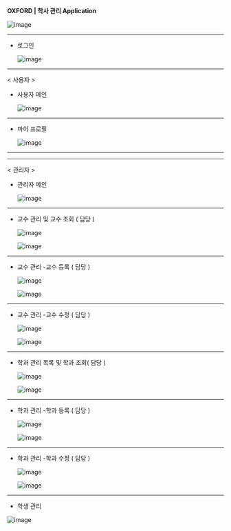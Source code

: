 **OXFORD | 학사 관리 Application**


![image](https://github.com/In0code/oxford/assets/137425054/ec51b183-d054-459d-add9-1b4b218199d6) 


----------------------------------------------------------------------

- 로그인

   ![image](https://github.com/In0code/oxford/assets/137425054/9c99cb3f-caf3-4eee-8a16-20496c4851bc)




----------------------------------------------------------------------


< 사용자 >





- 사용자 메인

   ![image](https://github.com/In0code/oxford/assets/137425054/1dfa34f3-1c72-4419-94c6-a23e9325e9e3)



----------------------------------------------------------------------


- 마이 프로필

  ![image](https://github.com/In0code/oxford/assets/137425054/31c0a9d6-ea69-41c6-8f0f-a5fc81235235)





----------------------------------------------------------------------
----------------------------------------------------------------------
< 관리자 >



- 관리자 메인


   ![image](https://github.com/In0code/oxford/assets/137425054/91f9d9a3-c65f-44e9-a418-2ed88543c558)




-------------------------------------------------------


- 교수 관리 및 교수 조회 ( 담당 )

    ![image](https://github.com/In0code/oxford/assets/137425054/3bf1de31-1714-4b6c-b64a-47ade83c09a4)


    


   ![image](https://github.com/In0code/oxford/assets/137425054/89ef3413-21b1-43db-93c2-f2422cec343f)




-------------------------------------------------------


- 교수 관리 -교수 등록 ( 담당 )

  ![image](https://github.com/In0code/oxford/assets/137425054/83c1fd7d-3b33-4f7a-a59d-1ebdaec61abc)



  ![image](https://github.com/In0code/oxford/assets/137425054/d133cbc5-ec18-4b7f-9064-7006dfe2928e)




-------------------------------------------------------

- 교수 관리 -교수 수정 ( 담당 )


  ![image](https://github.com/In0code/oxford/assets/137425054/fcabbe07-d98b-4a2d-a196-f978b7342fdf)



  ![image](https://github.com/In0code/oxford/assets/137425054/14458f70-754d-4370-af63-93b1f45ac31d)




-------------------------------------------------------


- 학과 관리 목록 및 학과 조회( 담당 )
  

  ![image](https://github.com/In0code/oxford/assets/137425054/975c4923-82b6-4fa2-8c13-c9b896b1820e)




  ![image](https://github.com/In0code/oxford/assets/137425054/ac69ab52-59bb-44cb-8c4d-fb141b4f50a2)



-------------------------------------------------------

- 학과 관리 -학과 등록 ( 담당 )

  ![image](https://github.com/In0code/oxford/assets/137425054/1cefd512-151e-416d-82cd-c850f79e9f54)



  ![image](https://github.com/In0code/oxford/assets/137425054/c1694743-e08d-4ca8-9759-99defa12c0a0)




-------------------------------------------------------

- 학과 관리 -학과 수정 ( 담당 )


  ![image](https://github.com/In0code/oxford/assets/137425054/4a5bbb3b-6db8-4251-aaa4-08a1ae8407da)



  ![image](https://github.com/In0code/oxford/assets/137425054/3e88b1ab-b3c6-439d-bd9e-7d45f38cca8a)




-------------------------------------------------------


- 학생 관리


 ![image](https://github.com/In0code/oxford/assets/137425054/c7038612-f2b7-4223-b4f8-ea07f1523a22)


